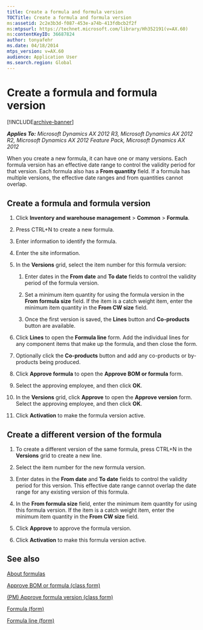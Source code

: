 ```yaml
---
title: Create a formula and formula version
TOCTitle: Create a formula and formula version
ms:assetid: 2c2e3b3d-f087-453e-a74b-413fdbcb2f2f
ms:mtpsurl: https://technet.microsoft.com/library/Hh352191(v=AX.60)
ms:contentKeyID: 36687824
author: tonyafehr
ms.date: 04/18/2014
mtps_version: v=AX.60
audience: Application User
ms.search.region: Global
---
```


# Create a formula and formula version 


[!INCLUDE[archive-banner](includes/archive-banner.md)]


_**Applies To:** Microsoft Dynamics AX 2012 R3, Microsoft Dynamics AX 2012 R2, Microsoft Dynamics AX 2012 Feature Pack, Microsoft Dynamics AX 2012_

When you create a new formula, it can have one or many versions. Each formula version has an effective date range to control the validity period for that version. Each formula also has a **From quantity** field. If a formula has multiple versions, the effective date ranges and from quantities cannot overlap.

## Create a formula and formula version

1.  Click **Inventory and warehouse management** \> **Common** \> **Formula**.

2.  Press CTRL+N to create a new formula.

3.  Enter information to identify the formula.

4.  Enter the site information.

5.  In the **Versions** grid, select the item number for this formula version:
    
    1.  Enter dates in the **From date** and **To date** fields to control the validity period of the formula version.
    
    2.  Set a minimum item quantity for using the formula version in the **From formula size** field. If the item is a catch weight item, enter the minimum item quantity in the **From CW size** field.
    
    3.  Once the first version is saved, the **Lines** button and **Co-products** button are available.

6.  Click **Lines** to open the **Formula line** form. Add the individual lines for any component items that make up the formula, and then close the form.

7.  Optionally click the **Co-products** button and add any co-products or by-products being produced.

8.  Click **Approve formula** to open the **Approve BOM or formula** form.

9.  Select the approving employee, and then click **OK**.

10. In the **Versions** grid, click **Approve** to open the **Approve version** form. Select the approving employee, and then click **OK**.

11. Click **Activation** to make the formula version active.

## Create a different version of the formula

1.  To create a different version of the same formula, press CTRL+N in the **Versions** grid to create a new line.

2.  Select the item number for the new formula version.

3.  Enter dates in the **From date** and **To date** fields to control the validity period for this version. This effective date range cannot overlap the date range for any existing version of this formula.

4.  In the **From formula size** field, enter the minimum item quantity for using this formula version. If the item is a catch weight item, enter the minimum item quantity in the **From CW size** field.

5.  Click **Approve** to approve the formula version.

6.  Click **Activation** to make this formula version active.

## See also

[About formulas](about-formulas.md)

[Approve BOM or formula (class form)](https://technet.microsoft.com/library/hh227377\(v=ax.60\))

[(PM) Approve formula version (class form)](https://technet.microsoft.com/library/hh242740\(v=ax.60\))

[Formula (form)](https://technet.microsoft.com/library/hh328668\(v=ax.60\))

[Formula line (form)](https://technet.microsoft.com/library/hh352331\(v=ax.60\))

  


